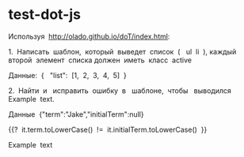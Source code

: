 # test-dot-js
Используя​ ​ http://olado.github.io/doT/index.html​ :

1.​ ​ Написать​ ​ шаблон,​ ​ который​ ​ выведет​ ​ список​ ​ ( ​ ​ ul​ ​ li​ ​ ),​ ​ каждый​ ​ второй​ ​ элемент​ ​ списка
должен​ ​ иметь​ ​ класс​ ​ active

Данные:​ ​ { ​ ​ "list":​ ​ [1,​ ​ 2,​ ​ 3,​ ​ 4,​ ​ 5]​ ​ }

2.​ ​ Найти​ ​ и ​ ​ исправить​ ​ ошибку​ ​ в ​ ​ шаблоне,​ ​ чтобы​ ​ ​ выводился​ ​ Example​ ​ text.

Данные​ ​ {"term":"Jake","initialTerm":null}

{{?​ ​ it.term.toLowerCase()​ ​ !=​ ​ it.initialTerm.toLowerCase()​ ​ }}

Example​ ​ text
